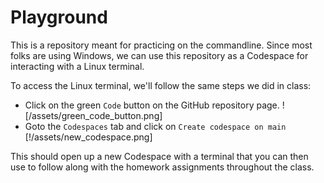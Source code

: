 # Playground

This is a repository meant for practicing on the commandline. Since most folks are using Windows, we can use this repository as a Codespace for interacting with a Linux terminal.

To access the Linux terminal, we'll follow the same steps we did in class:

* Click on the green `Code` button on the GitHub repository page. ![/assets/green_code_button.png]
* Goto the `Codespaces` tab and click on `Create codespace on main` [!/assets/new_codespace.png]

This should open up a new Codespace with a terminal that you can then use to follow along with the homework assignments throughout the class.
